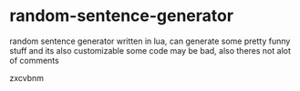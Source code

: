 # random-sentence-generator

random sentence generator written in lua, can generate some pretty funny stuff and its also customizable
some code may be bad, also theres not alot of comments

zxcvbnm
